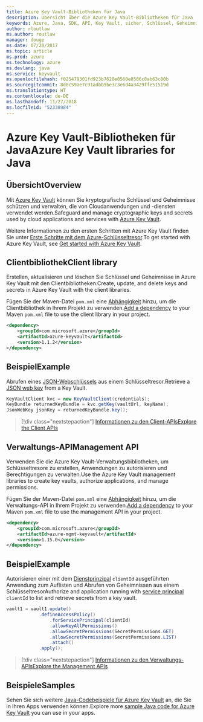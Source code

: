 ```yaml
---
title: Azure Key Vault-Bibliotheken für Java
description: Übersicht über die Azure Key Vault-Bibliotheken für Java
keywords: Azure, Java, SDK, API, Key Vault, sicher, Schlüssel, Geheimnisse, Tresor
author: rloutlaw
ms.author: routlaw
manager: douge
ms.date: 07/20/2017
ms.topic: article
ms.prod: azure
ms.technology: azure
ms.devlang: java
ms.service: keyvault
ms.openlocfilehash: f025479301fd923b7620e8560e8586c8ab63c80b
ms.sourcegitcommit: 8d0c59ae7c91adbb9be3c3e6d4a3429ffe51519d
ms.translationtype: HT
ms.contentlocale: de-DE
ms.lasthandoff: 11/27/2018
ms.locfileid: "52338984"
---
```

# <a name="azure-key-vault-libraries-for-java"></a><span data-ttu-id="a5e43-104">Azure Key Vault-Bibliotheken für Java</span><span class="sxs-lookup"><span data-stu-id="a5e43-104">Azure Key Vault libraries for Java</span></span>

## <a name="overview"></a><span data-ttu-id="a5e43-105">Übersicht</span><span class="sxs-lookup"><span data-stu-id="a5e43-105">Overview</span></span>

<span data-ttu-id="a5e43-106">Mit [Azure Key Vault](/azure/key-vault/) können Sie kryptografische Schlüssel und Geheimnisse schützen und verwalten, die von Cloudanwendungen und -diensten verwendet werden.</span><span class="sxs-lookup"><span data-stu-id="a5e43-106">Safeguard and manage cryptographic keys and secrets used by cloud applications and services with [Azure Key Vault](/azure/key-vault/).</span></span>

<span data-ttu-id="a5e43-107">Weitere Informationen zu den ersten Schritten mit Azure Key Vault finden Sie unter [Erste Schritte mit dem Azure-Schlüsseltresor](/azure/key-vault/key-vault-get-started).</span><span class="sxs-lookup"><span data-stu-id="a5e43-107">To get started with Azure Key Vault, see [Get started with Azure Key Vault](/azure/key-vault/key-vault-get-started).</span></span>

## <a name="client-library"></a><span data-ttu-id="a5e43-108">Clientbibliothek</span><span class="sxs-lookup"><span data-stu-id="a5e43-108">Client library</span></span>

<span data-ttu-id="a5e43-109">Erstellen, aktualisieren und löschen Sie Schlüssel und Geheimnisse in Azure Key Vault mit den Clientbibliotheken.</span><span class="sxs-lookup"><span data-stu-id="a5e43-109">Create, update, and delete keys and secrets in Azure Key Vault with the client libraries.</span></span>

<span data-ttu-id="a5e43-110">Fügen Sie der Maven-Datei `pom.xml` eine [Abhängigkeit](https://maven.apache.org/guides/getting-started/index.html#How_do_I_use_external_dependencies) hinzu, um die Clientbibliothek in Ihrem Projekt zu verwenden.</span><span class="sxs-lookup"><span data-stu-id="a5e43-110">[Add a dependency](https://maven.apache.org/guides/getting-started/index.html#How_do_I_use_external_dependencies) to your Maven `pom.xml` file to use the client library in your project.</span></span>  

```XML
<dependency>
    <groupId>com.microsoft.azure</groupId>
    <artifactId>azure-keyvault</artifactId>
    <version>1.1.2</version>
</dependency>
```   

## <a name="example"></a><span data-ttu-id="a5e43-111">Beispiel</span><span class="sxs-lookup"><span data-stu-id="a5e43-111">Example</span></span>

<span data-ttu-id="a5e43-112">Abrufen eines [JSON-Webschlüssels](https://tools.ietf.org/html/draft-ietf-jose-json-web-key-18) aus einem Schlüsseltresor.</span><span class="sxs-lookup"><span data-stu-id="a5e43-112">Retrieve a [JSON web key](https://tools.ietf.org/html/draft-ietf-jose-json-web-key-18) from a Key Vault.</span></span>

```java
KeyVaultClient kvc = new KeyVaultClient(credentials);
KeyBundle returnedKeyBundle = kvc.getKey(vaultUrl, keyName);
JsonWebKey jsonKey = returnedKeyBundle.key();
```

> [!div class="nextstepaction"]
> [<span data-ttu-id="a5e43-113">Informationen zu den Client-APIs</span><span class="sxs-lookup"><span data-stu-id="a5e43-113">Explore the Client APIs</span></span>](/java/api/overview/azure/keyvault/client)


## <a name="management-api"></a><span data-ttu-id="a5e43-114">Verwaltungs-API</span><span class="sxs-lookup"><span data-stu-id="a5e43-114">Management API</span></span>

<span data-ttu-id="a5e43-115">Verwenden Sie die Azure Key Vault-Verwaltungsbibliotheken, um Schlüsseltresore zu erstellen, Anwendungen zu autorisieren und Berechtigungen zu verwalten.</span><span class="sxs-lookup"><span data-stu-id="a5e43-115">Use the Azure Key Vault management libraries to create key vaults, authorize applications, and manage permissions.</span></span> 

<span data-ttu-id="a5e43-116">Fügen Sie der Maven-Datei `pom.xml` eine [Abhängigkeit](https://maven.apache.org/guides/getting-started/index.html#How_do_I_use_external_dependencies) hinzu, um die Verwaltungs-API in Ihrem Projekt zu verwenden.</span><span class="sxs-lookup"><span data-stu-id="a5e43-116">[Add a dependency](https://maven.apache.org/guides/getting-started/index.html#How_do_I_use_external_dependencies) to your Maven `pom.xml` file to use the management API in your project.</span></span>  

```XML
<dependency>
    <groupId>com.microsoft.azure</groupId>
    <artifactId>azure-mgmt-keyvault</artifactId>
    <version>1.15.0</version>
</dependency>
```

## <a name="example"></a><span data-ttu-id="a5e43-117">Beispiel</span><span class="sxs-lookup"><span data-stu-id="a5e43-117">Example</span></span>

<span data-ttu-id="a5e43-118">Autorisieren einer mit dem [Dienstprinzipal](/azure/azure-resource-manager/resource-group-create-service-principal-portal) `clientId` ausgeführten Anwendung zum Auflisten und Abrufen von Geheimnissen aus einem Schlüsseltresor</span><span class="sxs-lookup"><span data-stu-id="a5e43-118">Authorize and application running with [service principal](/azure/azure-resource-manager/resource-group-create-service-principal-portal) `clientId` to list and retrieve secrets from a key vault.</span></span> 

```java
vault1 = vault1.update()
            .defineAccessPolicy()
                .forServicePrincipal(clientId)
                .allowKeyAllPermissions()
                .allowSecretPermissions(SecretPermissions.GET)
                .allowSecretPermissions(SecretPermissions.LIST)
                .attach()
            .apply();
```

> [!div class="nextstepaction"]
> [<span data-ttu-id="a5e43-119">Informationen zu den Verwaltungs-APIs</span><span class="sxs-lookup"><span data-stu-id="a5e43-119">Explore the Management APIs</span></span>](/java/api/overview/azure/keyvault/management)


## <a name="samples"></a><span data-ttu-id="a5e43-120">Beispiele</span><span class="sxs-lookup"><span data-stu-id="a5e43-120">Samples</span></span>

<span data-ttu-id="a5e43-121">Sehen Sie sich weitere [Java-Codebeispiele für Azure Key Vault](https://azure.microsoft.com/resources/samples/?platform=java&term=key+vault) an, die Sie in Ihren Apps verwenden können.</span><span class="sxs-lookup"><span data-stu-id="a5e43-121">Explore more [sample Java code for Azure Key Vault](https://azure.microsoft.com/resources/samples/?platform=java&term=key+vault) you can use in your apps.</span></span>
